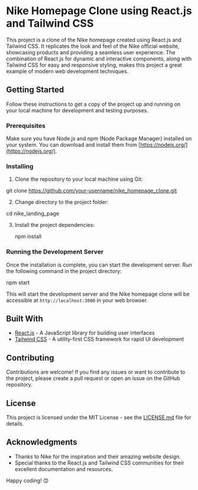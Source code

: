 # Nike Homepage Clone using React.js and Tailwind CSS

This project is a clone of the Nike homepage created using React.js and Tailwind CSS. It replicates the look and feel of the Nike official website, showcasing products and providing a seamless user experience. The combination of React.js for dynamic and interactive components, along with Tailwind CSS for easy and responsive styling, makes this project a great example of modern web development techniques.

## Getting Started

Follow these instructions to get a copy of the project up and running on your local machine for development and testing purposes.

### Prerequisites

Make sure you have Node.js and npm (Node Package Manager) installed on your system. You can download and install them from [https://nodejs.org/](https://nodejs.org/).

### Installing

1. Clone the repository to your local machine using Git:

  git clone https://github.com/your-username/nike_homepage_clone.git


2. Change directory to the project folder:

  cd nike_landing_page


3. Install the project dependencies:

   npm install


### Running the Development Server

Once the installation is complete, you can start the development server. Run the following command in the project directory:

npm start


This will start the development server and the Nike homepage clone will be accessible at `http://localhost:3000` in your web browser.

## Built With

- [React.js](https://reactjs.org/) - A JavaScript library for building user interfaces
- [Tailwind CSS](https://tailwindcss.com/) - A utility-first CSS framework for rapid UI development

## Contributing

Contributions are welcome! If you find any issues or want to contribute to the project, please create a pull request or open an issue on the GitHub repository.

## License

This project is licensed under the MIT License - see the [LICENSE.md](LICENSE.md) file for details.

## Acknowledgments

- Thanks to Nike for the inspiration and their amazing website design.
- Special thanks to the React.js and Tailwind CSS communities for their excellent documentation and resources.

Happy coding! 😊

